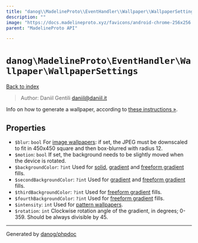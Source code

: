 ```yaml
---
title: "danog\\MadelineProto\\EventHandler\\Wallpaper\\WallpaperSettings: Info on how to generate a wallpaper, according to [these instructions »](https://core.telegram.org/api/wallpapers)."
description: ""
image: "https://docs.madelineproto.xyz/favicons/android-chrome-256x256.png"
parent: "MadelineProto API"

---
```

# `danog\MadelineProto\EventHandler\Wallpaper\WallpaperSettings`
[Back to index](../../../../index.html)

> Author: Daniil Gentili <daniil@daniil.it>  
  

Info on how to generate a wallpaper, according to [these instructions »](https://core.telegram.org/api/wallpapers).  



## Properties
* `$blur`: `bool` For [image wallpapers](https://core.telegram.org/api/wallpapers#image-wallpapers): if set, the JPEG must be downscaled to fit in 450x450 square and then box-blurred with radius 12.
* `$motion`: `bool` If set, the background needs to be slightly moved when the device is rotated.
* `$backgroundColor`: `?int` Used for [solid](https://core.telegram.org/api/wallpapers#solid-fill), [gradient](https://core.telegram.org/api/wallpapers#gradient-fill) and [freeform gradient](https://core.telegram.org/api/wallpapers#freeform-gradient-fill) fills.
* `$secondBackgroundColor`: `?int` Used for [gradient](https://core.telegram.org/api/wallpapers#gradient-fill) and [freeform gradient](https://core.telegram.org/api/wallpapers#freeform-gradient-fill) fills.
* `$thirdBackgroundColor`: `?int` Used for [freeform gradient](https://core.telegram.org/api/wallpapers#freeform-gradient-fill) fills.
* `$fourthBackgroundColor`: `?int` Used for [freeform gradient](https://core.telegram.org/api/wallpapers#freeform-gradient-fill) fills.
* `$intensity`: `int` Used for [pattern wallpapers](https://core.telegram.org/api/wallpapers#pattern-wallpapers).
* `$rotation`: `int` Clockwise rotation angle of the gradient, in degrees; 0-359. Should be always divisible by 45.
---
Generated by [danog/phpdoc](https://phpdoc.daniil.it)
